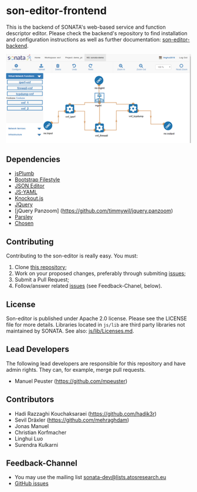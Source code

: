 # son-editor-frontend

This is the backend of SONATA's web-based service and function descriptor editor. Please check the backend's repository to find installation and configuration instructions as well as further documentation: [son-editor-backend](https://github.com/sonata-nfv/son-editor-backend).

![son-editor screenshot](https://github.com/sonata-nfv/son-editor-frontend/raw/master/screenshot_network_editor.png "Screenshot of son-editor's NSD editor view")

## Dependencies

* [jsPlumb](http://jsplumbtoolkit.com/)
* [Bootstrap Filestyle](https://github.com/markusslima/bootstrap-filestyle/)
* [JSON Editor](https://github.com/jdorn/json-editor/)
* [JS-YAML](https://github.com/nodeca/js-yaml)
* [Knockout.js](http://knockoutjs.com/)
* [JQuery](https://jquery.org/)
* [jQuery Panzoom] (https://github.com/timmywil/jquery.panzoom)
* [Parsley](http://github.com/guillaumepotier/Parsley.js)
* [Chosen](https://github.com/harvesthq/chosen)

## Contributing

Contributing to the son-editor is really easy. You must:

1. Clone [this repository](http://github.com/sonata-nfv/son-editor-backend);
2. Work on your proposed changes, preferably through submiting [issues](https://github.com/sonata-nfv/son-editor-backend/issues);
3. Submit a Pull Request;
4. Follow/answer related [issues](https://github.com/sonata-nfv/son-editor-backend/issues) (see Feedback-Chanel, below).

## License

Son-editor is published under Apache 2.0 license. Please see the LICENSE file for more details. Libraries located in `js/lib` are third party libraries not maintained by SONATA. See also: [js/lib/Licenses.md](https://github.com/sonata-nfv/son-editor-frontend/blob/master/js/lib/Licenses.md).

## Lead Developers

The following lead developers are responsible for this repository and have admin rights. They can, for example, merge pull requests.

* Manuel Peuster (https://github.com/mpeuster)

## Contributors

* Hadi Razzaghi Kouchaksaraei (https://github.com/hadik3r)
* Sevil Dräxler (https://github.com/mehraghdam)
* Jonas Manuel
* Christian Korfmacher
* Linghui Luo
* Surendra Kulkarni

## Feedback-Channel

* You may use the mailing list [sonata-dev@lists.atosresearch.eu](mailto:sonata-dev@lists.atosresearch.eu)
* [GitHub issues](https://github.com/sonata-nfv/son-editor-backend/issues)





